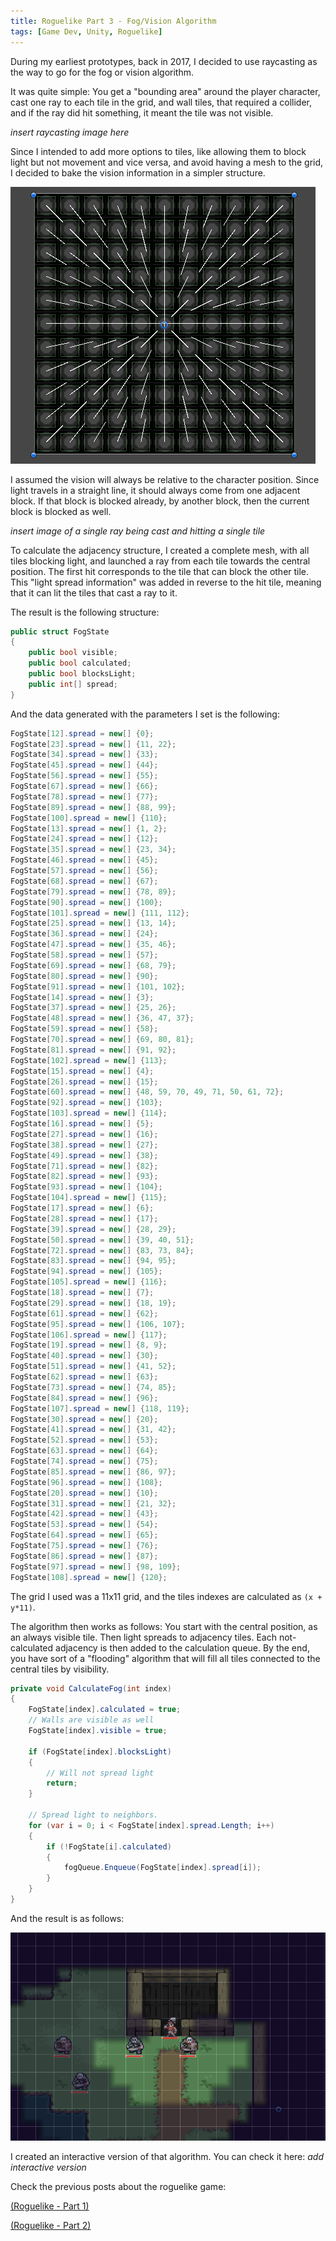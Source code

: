 ```yaml
---
title: Roguelike Part 3 - Fog/Vision Algorithm
tags: [Game Dev, Unity, Roguelike]
---
```


During my earliest prototypes, back in 2017, I decided to use raycasting as the way to go for the fog or vision algorithm.

It was quite simple: You get a "bounding area" around the player character, cast one ray to each tile in the grid, and wall tiles, that required a collider, and if the ray did hit something, it meant the tile was not visible.

<!--more-->

*insert raycasting image here*

Since I intended to add more options to tiles, like allowing them to block light but not movement and vice versa, and avoid having a mesh to the grid, I decided to bake the vision information in a simpler structure.

![](/assets/blog/2020/rogue/raycasting_grid.png)

I assumed the vision will always be relative to the character position. Since light travels in a straight line, it should always come from one adjacent block. If that block is blocked already, by another block, then the current block is blocked as well.

*insert image of a single ray being cast and hitting a single tile*

To calculate the adjacency structure, I created a complete mesh, with all tiles blocking light, and launched a ray from each tile towards the central position. The first hit corresponds to the tile that can block the other tile. This "light spread information" was added in reverse to the hit tile, meaning that it can lit the tiles that cast a ray to it.

The result is the following structure:

```csharp
public struct FogState
{
    public bool visible;
    public bool calculated;
    public bool blocksLight;
    public int[] spread;
}
```

And the data generated with the parameters I set is the following:

```csharp
FogState[12].spread = new[] {0};
FogState[23].spread = new[] {11, 22};
FogState[34].spread = new[] {33};
FogState[45].spread = new[] {44};
FogState[56].spread = new[] {55};
FogState[67].spread = new[] {66};
FogState[78].spread = new[] {77};
FogState[89].spread = new[] {88, 99};
FogState[100].spread = new[] {110};
FogState[13].spread = new[] {1, 2};
FogState[24].spread = new[] {12};
FogState[35].spread = new[] {23, 34};
FogState[46].spread = new[] {45};
FogState[57].spread = new[] {56};
FogState[68].spread = new[] {67};
FogState[79].spread = new[] {78, 89};
FogState[90].spread = new[] {100};
FogState[101].spread = new[] {111, 112};
FogState[25].spread = new[] {13, 14};
FogState[36].spread = new[] {24};
FogState[47].spread = new[] {35, 46};
FogState[58].spread = new[] {57};
FogState[69].spread = new[] {68, 79};
FogState[80].spread = new[] {90};
FogState[91].spread = new[] {101, 102};
FogState[14].spread = new[] {3};
FogState[37].spread = new[] {25, 26};
FogState[48].spread = new[] {36, 47, 37};
FogState[59].spread = new[] {58};
FogState[70].spread = new[] {69, 80, 81};
FogState[81].spread = new[] {91, 92};
FogState[102].spread = new[] {113};
FogState[15].spread = new[] {4};
FogState[26].spread = new[] {15};
FogState[60].spread = new[] {48, 59, 70, 49, 71, 50, 61, 72};
FogState[92].spread = new[] {103};
FogState[103].spread = new[] {114};
FogState[16].spread = new[] {5};
FogState[27].spread = new[] {16};
FogState[38].spread = new[] {27};
FogState[49].spread = new[] {38};
FogState[71].spread = new[] {82};
FogState[82].spread = new[] {93};
FogState[93].spread = new[] {104};
FogState[104].spread = new[] {115};
FogState[17].spread = new[] {6};
FogState[28].spread = new[] {17};
FogState[39].spread = new[] {28, 29};
FogState[50].spread = new[] {39, 40, 51};
FogState[72].spread = new[] {83, 73, 84};
FogState[83].spread = new[] {94, 95};
FogState[94].spread = new[] {105};
FogState[105].spread = new[] {116};
FogState[18].spread = new[] {7};
FogState[29].spread = new[] {18, 19};
FogState[61].spread = new[] {62};
FogState[95].spread = new[] {106, 107};
FogState[106].spread = new[] {117};
FogState[19].spread = new[] {8, 9};
FogState[40].spread = new[] {30};
FogState[51].spread = new[] {41, 52};
FogState[62].spread = new[] {63};
FogState[73].spread = new[] {74, 85};
FogState[84].spread = new[] {96};
FogState[107].spread = new[] {118, 119};
FogState[30].spread = new[] {20};
FogState[41].spread = new[] {31, 42};
FogState[52].spread = new[] {53};
FogState[63].spread = new[] {64};
FogState[74].spread = new[] {75};
FogState[85].spread = new[] {86, 97};
FogState[96].spread = new[] {108};
FogState[20].spread = new[] {10};
FogState[31].spread = new[] {21, 32};
FogState[42].spread = new[] {43};
FogState[53].spread = new[] {54};
FogState[64].spread = new[] {65};
FogState[75].spread = new[] {76};
FogState[86].spread = new[] {87};
FogState[97].spread = new[] {98, 109};
FogState[108].spread = new[] {120};
```

The grid I used was a 11x11 grid, and the tiles indexes are calculated as `(x + y*11)`. 

The algorithm then works as follows: You start with the central position, as an always visible tile. Then light spreads to adjacency tiles. Each not-calculated adjacency is then added to the calculation queue. By the end, you have sort of a "flooding" algorithm that will fill all tiles connected to the central tiles by visibility. 

```csharp
private void CalculateFog(int index)
{
    FogState[index].calculated = true;
    // Walls are visible as well
    FogState[index].visible = true;

    if (FogState[index].blocksLight)
    {
        // Will not spread light
        return;
    }

    // Spread light to neighbors.
    for (var i = 0; i < FogState[index].spread.Length; i++)
    {
        if (!FogState[i].calculated)
        {
            fogQueue.Enqueue(FogState[index].spread[i]);
        }
    }
}
```

And the result is as follows:

![](/assets/blog/2020/rogue/raycasting_result.png)

I created an interactive version of that algorithm. You can check it here:
*add interactive version*

Check the previous posts about the roguelike game:

[(Roguelike - Part 1)](https://busta.dev/blog/2018/06/24/roguelike-p1/)

[(Roguelike - Part 2)](https://busta.dev/blog/2018/06/24/roguelike-p2/)